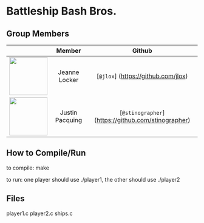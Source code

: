 # Battleship Bash Bros.

## Group Members
|     | **Member** | **Github** |
|-----|:------------:|:------------:|
| <img src="https://avatars3.githubusercontent.com/u/8661305?v=3&s=460" width="100" height="100" /> |Jeanne Locker| [`@jlox`] (https://github.com/jlox) |
| <img src="https://avatars2.githubusercontent.com/u/9355416?v=3&s=460" width="100" height="100" /> |Justin Pacquing| [`@stinographer`] (https://github.com/stinographer) |

## How to Compile/Run
to compile: make

to run: one player should use ./player1, the other should use ./player2

## Files
player1.c
player2.c
ships.c
